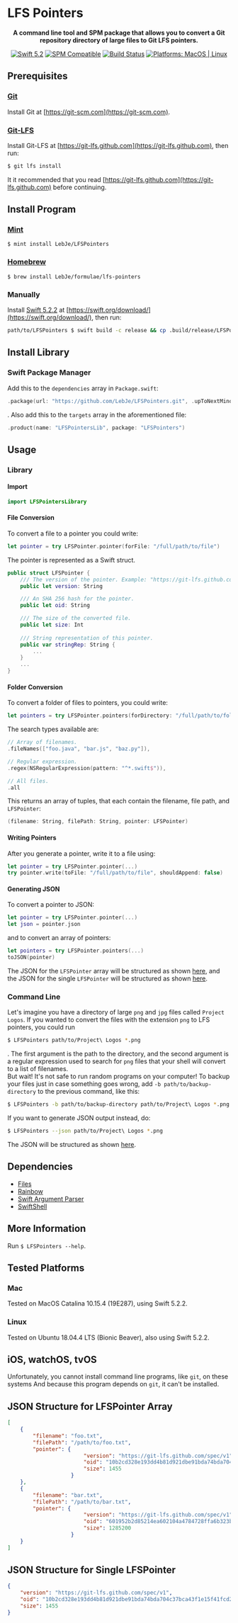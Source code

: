 # LFS Pointers

<p align="center"><strong>A command line tool and SPM package that allows you to convert a Git repository directory of large files to Git LFS pointers.</strong></p>

<p align="center">
	<a href="https://swift.org"><img src="https://img.shields.io/badge/Swift-5.2-brightgreen.svg" alt="Swift 5.2"></a>
	<a href="https://swift.org/package-manager"><img src="https://img.shields.io/badge/SPM-compatible-brightgreen.svg" alt="SPM Compatible"></a>
	<a href="https://travis-ci.org/github/LebJe/LFSPointers"><img src="https://travis-ci.org/LebJe/LFSPointers.svg?branch=master" alt="Build Status"></a>
	<a href="https://img.shields.io/badge/Platforms-MacOS%20%7C%20Linux-lightgrey"><img src="https://img.shields.io/badge/Platforms-MacOS%20%7C%20Linux-lightgrey" alt="Platforms: MacOS | Linux"></a>
</p>

## Prerequisites
### [Git](https://git-scm.com)
Install Git at [https://git-scm.com](https://git-scm.com).

### [Git-LFS](https://git-lfs.github.com)
Install Git-LFS at [https://git-lfs.github.com](https://git-lfs.github.com), then run:

```bash
$ git lfs install
```

It it recommended that you read [https://git-lfs.github.com](https://git-lfs.github.com) before continuing.

## Install Program
### [Mint](https://github.com/yonaskolb/mint)
`$ mint install LebJe/LFSPointers`
### [Homebrew](https://brew.sh)
`$ brew install LebJe/formulae/lfs-pointers`

### Manually
Install [Swift 5.2.2](https://swift.org) at [https://swift.org/download/](https://swift.org/download/), then run:

```bash
path/to/LFSPointers $ swift build -c release && cp .build/release/LFSPointers ~/usr/bin/local
```

## Install Library
### Swift Package Manager
Add this to the `dependencies` array in `Package.swift`:

```swift
.package(url: "https://github.com/LebJe/LFSPointers.git", .upToNextMinor(from: "0.0.11"))
```
. Also add this to the `targets` array in the aforementioned file:
```swift
.product(name: "LFSPointersLib", package: "LFSPointers")
```

## Usage
### Library
#### Import
```swift
import LFSPointersLibrary
```

#### File Conversion
To convert a file to a pointer you could write:
```swift
let pointer = try LFSPointer.pointer(forFile: "/full/path/to/file")
```

The pointer is represented as a Swift struct.
```swift
public struct LFSPointer {
	/// The version of the pointer. Example: "https://git-lfs.github.com/spec/v1".
	public let version: String

	/// An SHA 256 hash for the pointer.
	public let oid: String

	/// The size of the converted file.
	public let size: Int
	
	/// String representation of this pointer.
	public var stringRep: String {
		...
	}
	...
}
```

#### Folder Conversion
To convert a folder of files to pointers, you could write: 
```swift
let pointers = try LFSPointer.pointers(forDirectory: "/full/path/to/folder", searchType: .filenames(["foo.java", "bar.js", "baz.py"]))
```

The search types available are:
```swift
// Array of filenames.
.fileNames(["foo.java", "bar.js", "baz.py"]),

// Regular expression.
.regex(NSRegularExpression(pattern: "^*.swift$")),

// All files.
.all
```

This returns an array of tuples, that each contain the filename, file path, and `LFSPointer`: 
```swift
(filename: String, filePath: String, pointer: LFSPointer)
```

#### Writing Pointers
After you generate a pointer, write it to a file using:
```swift
let pointer = try LFSPointer.pointer(...)
try pointer.write(toFile: "/full/path/to/file", shouldAppend: false)
```

#### Generating JSON
To convert a pointer to JSON:

```swift
let pointer = try LFSPointer.pointer(...)
let json = pointer.json
```

and to convert an array of pointers:

```swift
let pointers = try LFSPointer.pointers(...)
toJSON(pointer)
```

The JSON for the `LFSPointer` array will be structured as shown [here](#json-structure-for-lfspointer-array), and the JSON for the single `LFSPointer` will be structured as shown [here](#json-structure-for-single-lfspointer).

### Command Line
Let's imagine you have a directory of large `png` and `jpg` files called `Project Logos`. If you wanted to convert the files with the extension `png` to LFS pointers, you could run 
```bash
$ LFSPointers path/to/Project\ Logos *.png
```
. The first argument is the path to the directory, and the second argument is a regular expression used to search for `png` files that your shell will convert to a list of filenames.\
But wait! It's not safe to run random programs on your computer! To backup your files just in case something goes wrong, add `-b path/to/backup-directory` to the previous command, like this:
```bash
$ LFSPointers -b path/to/backup-directory path/to/Project\ Logos *.png
```

If you want to generate JSON output instead, do:
```bash
$ LFSPointers --json path/to/Project\ Logos *.png
```
The JSON will be structured as shown [here](#json-structure-for-lfspointer-array).

## Dependencies
- [Files](https://github.com/JohnSundell/Files)
- [Rainbow](https://github.com/onevcat/Rainbow)
- [Swift Argument Parser](https://github.com/apple/swift-argument-parser)
- [SwiftShell](https://github.com/kareman/SwiftShell)

## More Information
Run `$ LFSPointers --help`.

## Tested Platforms
### Mac
Tested on MacOS Catalina 10.15.4 (19E287), using Swift 5.2.2.
### Linux
Tested on Ubuntu 18.04.4 LTS (Bionic Beaver), also using Swift 5.2.2.
## iOS, watchOS, tvOS
Unfortunately, you cannot install command line programs, like `git`, on these systems And because this program depends on `git`, it can't be installed.

## JSON Structure for LFSPointer Array
```json
[
	{
		"filename": "foo.txt",
		"filePath": "/path/to/foo.txt",
		"pointer": {
						"version": "https://git-lfs.github.com/spec/v1",
						"oid": "10b2cd328e193dd4b81d921dbe91bda74bda704c37bca43f1e15f41fcd20ac2a",
						"size": 1455
					}
	},
	{
		"filename": "bar.txt",
		"filePath": "/path/to/bar.txt",
		"pointer": {
						"version": "https://git-lfs.github.com/spec/v1",
						"oid": "601952b2d85214ea602104a4784728ffa6b323b3a6131a124044fa5bfc2f7bf2",
						"size": 1285200
					}
	}
]
```

## JSON Structure for Single LFSPointer
```json
{
	"version": "https://git-lfs.github.com/spec/v1",
	"oid": "10b2cd328e193dd4b81d921dbe91bda74bda704c37bca43f1e15f41fcd20ac2a",
	"size": 1455
}
```